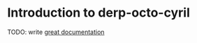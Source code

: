 # Introduction to derp-octo-cyril

TODO: write [great documentation](http://jacobian.org/writing/great-documentation/what-to-write/)

